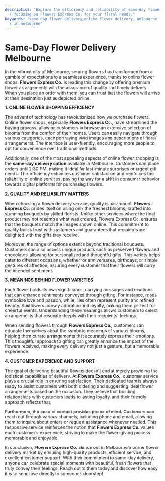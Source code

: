 ```yaml
---
description: "Explore the efficiency and reliability of same-day flower delivery services in Melbourne,\
  \ focusing on Flowers Express Co. for your floral needs."
keywords: "same day flower delivery,online flower delivery, melbourne flowers,send fresh flowers\
  \ in melbourne"
---
```

# Same-Day Flower Delivery Melbourne

In the vibrant city of Melbourne, sending flowers has transformed from a gamble of expectations to a seamless experience, thanks to online flower shops. **Flowers Express Co.** is leading this change by offering premium flower arrangements with the assurance of quality and timely delivery. When you place an order with them, you can trust that the flowers will arrive at their destination just as depicted online.

**1. ONLINE FLOWER SHOPPING EFFICIENCY**

The advent of technology has revolutionized how we purchase flowers. Online flower shops, especially **Flowers Express Co.**, have streamlined the buying process, allowing customers to browse an extensive selection of blooms from the comfort of their homes. Users can easily navigate through various categories, each portraying vivid images and descriptions of floral arrangements. The interface is user-friendly, encouraging more people to opt for convenience over traditional methods.

Additionally, one of the most appealing aspects of online flower shopping is the **same-day delivery option** available in Melbourne. Customers can place orders until 2:30 PM, making it ideal for last-minute surprises or urgent gift needs. This efficiency enhances customer satisfaction and reinforces the reliability of online services, paving the way for a shift in consumer behavior towards digital platforms for purchasing flowers.

**2. QUALITY AND RELIABILITY MATTERS**

When choosing a flower delivery service, quality is paramount. **Flowers Express Co.** prides itself on using only the freshest blooms, crafted into stunning bouquets by skilled florists. Unlike other services where the final product may not resemble what was ordered, Flowers Express Co. ensures that the bouquets match the images shown online. This commitment to quality builds trust with customers and guarantees that recipients are delighted with the gifts they receive.

Moreover, the range of options extends beyond traditional bouquets. Customers can also access unique products such as preserved flowers and chocolates, allowing for personalized and thoughtful gifts. This variety helps cater to different occasions, whether for anniversaries, birthdays, or simple gestures of affection, assuring every customer that their flowers will carry the intended sentiment.

**3. MEANINGS BEHIND FLOWER VARIETIES**

Each flower holds its own significance, carrying messages and emotions that can enhance sentiments conveyed through gifting. For instance, roses symbolize love and passion, while lilies often represent purity and refined beauty. Sunflowers convey adoration and loyalty, making them perfect for cheerful events. Understanding these meanings allows customers to select arrangements that resonate deeply with their recipients’ feelings.

When sending flowers through **Flowers Express Co.**, customers can educate themselves about the symbolic meanings of various blooms, helping them curate arrangements that accurately express their emotions. This thoughtful approach to gifting can greatly enhance the impact of the flowers received, making every delivery not just a gesture, but a memorable experience.

**4. CUSTOMER EXPERIENCE AND SUPPORT**

The goal of delivering beautiful flowers doesn’t end at merely providing the logistical capabilities of delivery. At **Flowers Express Co.**, customer service plays a crucial role in ensuring satisfaction. Their dedicated team is always ready to assist customers with both ordering and suggesting ideal flower arrangements based on the occasion. They believe that building relationships with customers leads to lasting loyalty, and their friendly approach reflects that.

Furthermore, the ease of contact provides peace of mind. Customers can reach out through various channels, including phone and email, allowing them to inquire about orders or request assistance whenever needed. This responsive service reinforces the notion that **Flowers Express Co.** values each customer’s experience, striving to make the flower-giving process memorable and enjoyable.

In conclusion, **Flowers Express Co.** stands out in Melbourne's online flower delivery market by ensuring high-quality products, efficient service, and excellent customer support. With their commitment to same-day delivery, anyone can celebrate special moments with beautiful, fresh flowers that truly convey their feelings. Reach out to them today and discover how easy it is to send love directly to someone’s doorstep!
